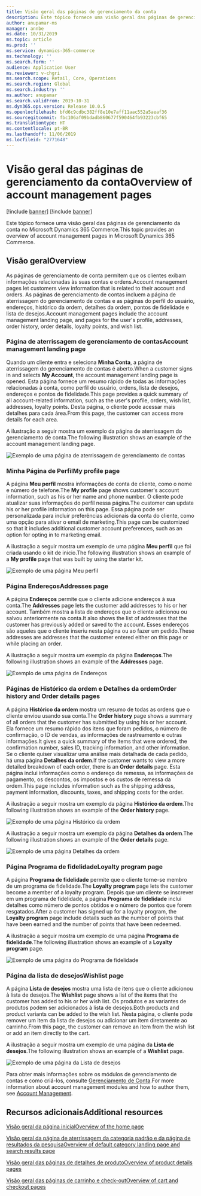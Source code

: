 ```yaml
---
title: Visão geral das páginas de gerenciamento da conta
description: Este tópico fornece uma visão geral das páginas de gerenciamento da conta no Microsoft Dynamics 365 Commerce.
author: anupamar-ms
manager: annbe
ms.date: 10/31/2019
ms.topic: article
ms.prod: ''
ms.service: dynamics-365-commerce
ms.technology: ''
ms.search.form: ''
audience: Application User
ms.reviewer: v-chgri
ms.search.scope: Retail, Core, Operations
ms.search.region: Global
ms.search.industry: ''
ms.author: anupamar
ms.search.validFrom: 2019-10-31
ms.dyn365.ops.version: Release 10.0.5
ms.openlocfilehash: bfd6c9cdbc382ff8e10e7aff11aac552a5aeaf36
ms.sourcegitcommit: fbc106af09bdadb860677f590464fb93223cbf65
ms.translationtype: HT
ms.contentlocale: pt-BR
ms.lasthandoff: 11/06/2019
ms.locfileid: "2771648"
---
```

# <a name="overview-of-account-management-pages"></a><span data-ttu-id="f0b57-103">Visão geral das páginas de gerenciamento da conta</span><span class="sxs-lookup"><span data-stu-id="f0b57-103">Overview of account management pages</span></span>

[!include [banner](includes/preview-banner.md)]
[!include [banner](includes/banner.md)]

<span data-ttu-id="f0b57-104">Este tópico fornece uma visão geral das páginas de gerenciamento da conta no Microsoft Dynamics 365 Commerce.</span><span class="sxs-lookup"><span data-stu-id="f0b57-104">This topic provides an overview of account management pages in Microsoft Dynamics 365 Commerce.</span></span>

## <a name="overview"></a><span data-ttu-id="f0b57-105">Visão geral</span><span class="sxs-lookup"><span data-stu-id="f0b57-105">Overview</span></span>

<span data-ttu-id="f0b57-106">As páginas de gerenciamento de conta permitem que os clientes exibam informações relacionadas às suas contas e ordens.</span><span class="sxs-lookup"><span data-stu-id="f0b57-106">Account management pages let customers view information that is related to their account and orders.</span></span> <span data-ttu-id="f0b57-107">As páginas de gerenciamento de contas incluem a página de aterrissagem do gerenciamento de contas e as páginas do perfil do usuário, endereços, histórico da ordem, detalhes da ordem, pontos de fidelidade e lista de desejos.</span><span class="sxs-lookup"><span data-stu-id="f0b57-107">Account management pages include the account management landing page, and pages for the user's profile, addresses, order history, order details, loyalty points, and wish list.</span></span>

### <a name="account-management-landing-page"></a><span data-ttu-id="f0b57-108">Página de aterrissagem de gerenciamento de contas</span><span class="sxs-lookup"><span data-stu-id="f0b57-108">Account management landing page</span></span>

<span data-ttu-id="f0b57-109">Quando um cliente entra e seleciona **Minha Conta**, a página de aterrissagem do gerenciamento de contas é aberto.</span><span class="sxs-lookup"><span data-stu-id="f0b57-109">When a customer signs in and selects **My Account**, the account management landing page is opened.</span></span> <span data-ttu-id="f0b57-110">Esta página fornece um resumo rápido de todas as informações relacionadas à conta, como perfil do usuário, ordens, lista de desejos, endereços e pontos de fidelidade.</span><span class="sxs-lookup"><span data-stu-id="f0b57-110">This page provides a quick summary of all account-related information, such as the user's profile, orders, wish list, addresses, loyalty points.</span></span> <span data-ttu-id="f0b57-111">Desta página, o cliente pode acessar mais detalhes para cada área.</span><span class="sxs-lookup"><span data-stu-id="f0b57-111">From this page, the customer can access more details for each area.</span></span>

<span data-ttu-id="f0b57-112">A ilustração a seguir mostra um exemplo da página de aterrissagem do gerenciamento de conta.</span><span class="sxs-lookup"><span data-stu-id="f0b57-112">The following illustration shows an example of the account management landing page.</span></span>

![Exemplo de uma página de aterrissagem de gerenciamento de contas](./media/Account-Management.PNG)

### <a name="my-profile-page"></a><span data-ttu-id="f0b57-114">Minha Página de Perfil</span><span class="sxs-lookup"><span data-stu-id="f0b57-114">My profile page</span></span>

<span data-ttu-id="f0b57-115">A página **Meu perfil** mostra informações de conta de cliente, como o nome e número de telefone.</span><span class="sxs-lookup"><span data-stu-id="f0b57-115">The **My profile** page shows customer's account information, such as his or her name and phone number.</span></span> <span data-ttu-id="f0b57-116">O cliente pode atualizar suas informações do perfil nessa página.</span><span class="sxs-lookup"><span data-stu-id="f0b57-116">The customer can update his or her profile information on this page.</span></span> <span data-ttu-id="f0b57-117">Essa página pode ser personalizada para incluir preferências adicionais da conta do cliente, como uma opção para ativar o email de marketing.</span><span class="sxs-lookup"><span data-stu-id="f0b57-117">This page can be customized so that it includes additional customer account preferences, such as an option for opting in to marketing email.</span></span>

<span data-ttu-id="f0b57-118">A ilustração a seguir mostra um exemplo de uma página **Meu perfil** que foi criada usando o kit de início.</span><span class="sxs-lookup"><span data-stu-id="f0b57-118">The following illustration shows an example of a **My profile** page that was built by using the starter kit.</span></span>

![Exemplo de uma página Meu perfil](./media/Account-Management-MyProfile.PNG)

### <a name="addresses-page"></a><span data-ttu-id="f0b57-120">Página Endereços</span><span class="sxs-lookup"><span data-stu-id="f0b57-120">Addresses page</span></span>

<span data-ttu-id="f0b57-121">A página **Endereços** permite que o cliente adicione endereços à sua conta.</span><span class="sxs-lookup"><span data-stu-id="f0b57-121">The **Addresses** page lets the customer add addresses to his or her account.</span></span> <span data-ttu-id="f0b57-122">Também mostra a lista de endereços que o cliente adicionou ou salvou anteriormente na conta.</span><span class="sxs-lookup"><span data-stu-id="f0b57-122">It also shows the list of addresses that the customer has previously added or saved to the account.</span></span> <span data-ttu-id="f0b57-123">Esses endereços são aqueles que o cliente inseriu nesta página ou ao fazer um pedido.</span><span class="sxs-lookup"><span data-stu-id="f0b57-123">These addresses are addresses that the customer entered either on this page or while placing an order.</span></span>

<span data-ttu-id="f0b57-124">A ilustração a seguir mostra um exemplo da página **Endereços**.</span><span class="sxs-lookup"><span data-stu-id="f0b57-124">The following illustration shows an example of the **Addresses** page.</span></span>

![Exemplo de uma página de Endereços](./media/Account-Management-Address.png)

### <a name="order-history-and-order-details-pages"></a><span data-ttu-id="f0b57-126">Páginas de Histórico da ordem e Detalhes da ordem</span><span class="sxs-lookup"><span data-stu-id="f0b57-126">Order history and Order details pages</span></span>

<span data-ttu-id="f0b57-127">A página **Histórico da ordem** mostra um resumo de todas as ordens que o cliente enviou usando sua conta.</span><span class="sxs-lookup"><span data-stu-id="f0b57-127">The **Order history** page shows a summary of all orders that the customer has submitted by using his or her account.</span></span> <span data-ttu-id="f0b57-128">Ela fornece um resumo rápido dos itens que foram pedidos, o número de confirmação, o ID de vendas, as informações de rastreamento e outras informações.</span><span class="sxs-lookup"><span data-stu-id="f0b57-128">It gives a quick summary of the items that were ordered, the confirmation number, sales ID, tracking information, and other information.</span></span> <span data-ttu-id="f0b57-129">Se o cliente quiser visualizar uma análise mais detalhada de cada pedido, há uma página **Detalhes da ordem**.</span><span class="sxs-lookup"><span data-stu-id="f0b57-129">If the customer wants to view a more detailed breakdown of each order, there is an **Order details** page.</span></span> <span data-ttu-id="f0b57-130">Esta página inclui informações como o endereço de remessa, as informações de pagamento, os descontos, os impostos e os custos de remessa da ordem.</span><span class="sxs-lookup"><span data-stu-id="f0b57-130">This page includes information such as the shipping address, payment information, discounts, taxes, and shipping costs for the order.</span></span>

<span data-ttu-id="f0b57-131">A ilustração a seguir mostra um exemplo da página **Histórico da ordem**.</span><span class="sxs-lookup"><span data-stu-id="f0b57-131">The following illustration shows an example of the **Order history** page.</span></span>

![Exemplo de uma página Histórico da ordem](./media/Account-Management-OrderHistory.PNG)

<span data-ttu-id="f0b57-133">A ilustração a seguir mostra um exemplo da página **Detalhes da ordem**.</span><span class="sxs-lookup"><span data-stu-id="f0b57-133">The following illustration shows an example of the **Order details** page.</span></span>

![Exemplo de uma página Detalhes da ordem](./media/Account-Management-OrderDetails.PNG)

### <a name="loyalty-program-page"></a><span data-ttu-id="f0b57-135">Página Programa de fidelidade</span><span class="sxs-lookup"><span data-stu-id="f0b57-135">Loyalty program page</span></span>

<span data-ttu-id="f0b57-136">A página **Programa de fidelidade** permite que o cliente torne-se membro de um programa de fidelidade.</span><span class="sxs-lookup"><span data-stu-id="f0b57-136">The **Loyalty program** page lets the customer become a member of a loyalty program.</span></span> <span data-ttu-id="f0b57-137">Depois que um cliente se inscrever em um programa de fidelidade, a página **Programa de fidelidade** inclui detalhes como número de pontos obtidos e o número de pontos que forem resgatados.</span><span class="sxs-lookup"><span data-stu-id="f0b57-137">After a customer has signed up for a loyalty program, the **Loyalty program** page include details such as the number of points that have been earned and the number of points that have been redeemed.</span></span>

<span data-ttu-id="f0b57-138">A ilustração a seguir mostra um exemplo de uma página **Programa de fidelidade**.</span><span class="sxs-lookup"><span data-stu-id="f0b57-138">The following illustration shows an example of a **Loyalty program** page.</span></span>

![Exemplo de uma página do Programa de fidelidade](./media/Account-Management-Loyalty.PNG)

### <a name="wishlist-page"></a><span data-ttu-id="f0b57-140">Página da lista de desejos</span><span class="sxs-lookup"><span data-stu-id="f0b57-140">Wishlist page</span></span>

<span data-ttu-id="f0b57-141">A página **Lista de desejos** mostra uma lista de itens que o cliente adicionou à lista de desejos.</span><span class="sxs-lookup"><span data-stu-id="f0b57-141">The **Wishlist** page shows a list of the items that the customer has added to his or her wish list.</span></span> <span data-ttu-id="f0b57-142">Os produtos e as variantes de produtos podem ser adicionados à lista de desejos.</span><span class="sxs-lookup"><span data-stu-id="f0b57-142">Both products and product variants can be added to the wish list.</span></span> <span data-ttu-id="f0b57-143">Nesta página, o cliente pode remover um item da lista de desejos ou adicionar um item diretamente ao carrinho.</span><span class="sxs-lookup"><span data-stu-id="f0b57-143">From this page, the customer can remove an item from the wish list or add an item directly to the cart.</span></span>

<span data-ttu-id="f0b57-144">A ilustração a seguir mostra um exemplo de uma página da **Lista de desejos**.</span><span class="sxs-lookup"><span data-stu-id="f0b57-144">The following illustration shows an example of a **Wishlist** page.</span></span>

![Exemplo de uma página da Lista de desejos](./media/Account-Management-Wishlist.PNG)

<span data-ttu-id="f0b57-146">Para obter mais informações sobre os módulos de gerenciamento de contas e como criá-los, consulte [Gerenciamento de Conta](account-management.md).</span><span class="sxs-lookup"><span data-stu-id="f0b57-146">For more information about account management modules and how to author them, see [Account Management](account-management.md).</span></span>

## <a name="additional-resources"></a><span data-ttu-id="f0b57-147">Recursos adicionais</span><span class="sxs-lookup"><span data-stu-id="f0b57-147">Additional resources</span></span>

[<span data-ttu-id="f0b57-148">Visão geral da página inicial</span><span class="sxs-lookup"><span data-stu-id="f0b57-148">Overview of the home page</span></span>](quick-tour-home-page.md)

[<span data-ttu-id="f0b57-149">Visão geral da página de aterrissagem da categoria padrão e da página de resultados da pesquisa</span><span class="sxs-lookup"><span data-stu-id="f0b57-149">Overview of default category landing page and search results page</span></span>](category-search-page-overview.md)

[<span data-ttu-id="f0b57-150">Visão geral das páginas de detalhes de produto</span><span class="sxs-lookup"><span data-stu-id="f0b57-150">Overview of product details pages</span></span>](quick-tour-pdp.md)

[<span data-ttu-id="f0b57-151">Visão geral das páginas de carrinho e check-out</span><span class="sxs-lookup"><span data-stu-id="f0b57-151">Overview of cart and checkout pages</span></span>](quick-tour-cart-checkout.md)

